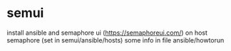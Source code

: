 # semui
install ansible and semaphore ui (https://semaphoreui.com/) on host semaphore (set in semui/ansible/hosts)
some info in file ansible/howtorun

